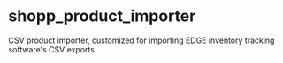 shopp_product_importer
======================

CSV product importer, customized for importing EDGE inventory tracking software's CSV exports
